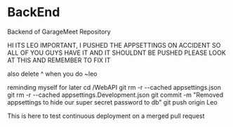 # BackEnd
Backend of GarageMeet Repository


HI ITS LEO IMPORTANT, I PUSHED THE APPSETTINGS ON ACCIDENT SO ALL OF YOU GUYS HAVE IT AND IT SHOULDNT BE PUSHED PLEASE LOOK AT THIS AND REMEMBER TO FIX IT

also delete ^ when you do  ~leo

reminding myself for later
cd /WebAPI
git rm -r --cached appsettings.json
git rm -r --cached appsettings.Development.json
git commit -m "Removed appsettings to hide our super secret password to db"
git push origin Leo

This is here to test continuous deployment on a merged pull request
